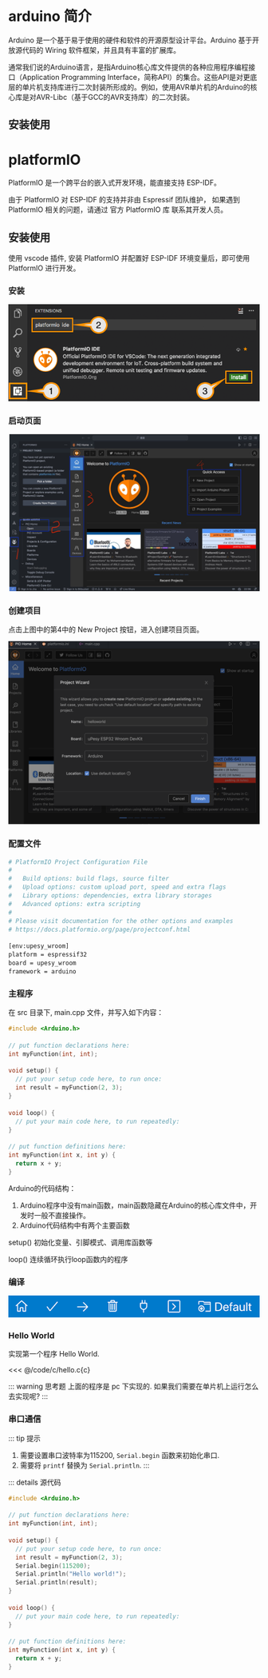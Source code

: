 # arduino 简介

Arduino 是一个基于易于使用的硬件和软件的开源原型设计平台。Arduino 基于开放源代码的 Wiring 软件框架，并且具有丰富的扩展库。

通常我们说的Arduino语言，是指Arduino核心库文件提供的各种应用程序编程接口（Application    Programming        Interface，简称API）的集合。这些API是对更底层的单片机支持库进行二次封装所形成的。例如，使用AVR单片机的Arduino的核心库是对AVR-Libc（基于GCC的AVR支持库）的二次封装。

## 安装使用




# platformIO

PlatformIO 是一个跨平台的嵌入式开发环境，能直接支持 ESP-IDF。

由于 PlatformIO 对 ESP-IDF 的支持并非由 Espressif 团队维护， 如果遇到 PlatformIO 相关的问题，请通过 官方 PlatformIO 库 联系其开发人员。


## 安装使用

使用 vscode 插件, 安装 PlatformIO 并配置好 ESP-IDF 环境变量后，即可使用 PlatformIO 进行开发。


### 安装

![](../public/images/arduino/platformio-ide-vscode-pkg-installer.png)


### 启动页面
![](../public/images/arduino/platformio-ide-vscode-start-page.jpg)

### 创建项目


点击上图中的第4中的 New Project 按钮，进入创建项目页面。

![](../public/images/arduino/platformio-ide-vscode-create-project.png)




### 配置文件

```sh
# PlatformIO Project Configuration File
#
#   Build options: build flags, source filter
#   Upload options: custom upload port, speed and extra flags
#   Library options: dependencies, extra library storages
#   Advanced options: extra scripting
#
# Please visit documentation for the other options and examples
# https://docs.platformio.org/page/projectconf.html

[env:upesy_wroom]
platform = espressif32
board = upesy_wroom
framework = arduino
```


### 主程序

在 src 目录下, main.cpp 文件，并写入如下内容：

```c
#include <Arduino.h>

// put function declarations here:
int myFunction(int, int);

void setup() {
  // put your setup code here, to run once:
  int result = myFunction(2, 3);
}

void loop() {
  // put your main code here, to run repeatedly:
}

// put function definitions here:
int myFunction(int x, int y) {
  return x + y;
}
```

Arduino的代码结构：
1. Arduino程序中没有main函数，main函数隐藏在Arduino的核心库文件中，开发时一般不直接操作。
2. Arduino代码结构中有两个主要函数

setup()  初始化变量、引脚模式、调用库函数等

loop()   连续循环执行loop函数内的程序

### 编译

![](../public/images/arduino/platformio-ide-vscode-toolbar.png)




### Hello World

实现第一个程序 Hello World. 

<<< @/code/c/hello.c{c}

::: warning 思考题
上面的程序是 pc 下实现的. 如果我们需要在单片机上运行怎么去实现呢?
:::

### 串口通信

::: tip 提示
1. 需要设置串口波特率为115200, `Serial.begin` 函数来初始化串口.
2. 需要将 `printf` 替换为 `Serial.println`. 
:::

::: details 源代码

```c
#include <Arduino.h>

// put function declarations here:
int myFunction(int, int);

void setup() {
  // put your setup code here, to run once:
  int result = myFunction(2, 3);
  Serial.begin(115200);
  Serial.println("Hello world!");
  Serial.println(result);
}

void loop() {
  // put your main code here, to run repeatedly:
}

// put function definitions here:
int myFunction(int x, int y) {
  return x + y;
}
```


